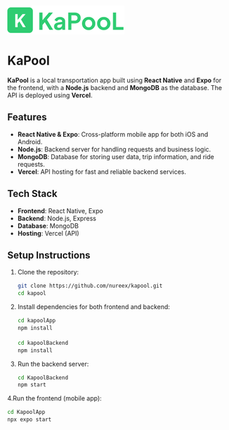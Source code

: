 ![#KaPool](https://github.com/Nureex/Files/blob/master/Photos/logo.png)
# KaPool 


**KaPool** is a local transportation app built using **React Native** and **Expo** for the frontend, with a **Node.js** backend and **MongoDB** as the database. The API is deployed using **Vercel**.

## Features

- **React Native & Expo**: Cross-platform mobile app for both iOS and Android.
- **Node.js**: Backend server for handling requests and business logic.
- **MongoDB**: Database for storing user data, trip information, and ride requests.
- **Vercel**: API hosting for fast and reliable backend services.

## Tech Stack

- **Frontend**: React Native, Expo
- **Backend**: Node.js, Express
- **Database**: MongoDB
- **Hosting**: Vercel (API)

## Setup Instructions

1. Clone the repository:
   ```bash
   git clone https://github.com/nureex/kapool.git
   cd kapool
   ```

2. Install dependencies for both frontend and backend:
   ```bash
   cd kapoolApp
   npm install
   
   cd kapoolBackend
   npm install
   ```
3. Run the backend server:
    ```bash
   cd KapoolBackend
   npm start
   ```
4.Run the frontend (mobile app):
   ```bash
   cd KapoolApp
   npx expo start
   ```
